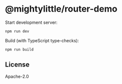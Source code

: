 # @mightylittle/router-demo

Start development server:

```sh
npm run dev
```

Build (with TypeScript type-checks):

```sh
npm run build
```

## License

Apache-2.0
